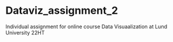 # Dataviz_assignment_2
Individual assignment for online course Data Visuaalization at Lund University 22HT
